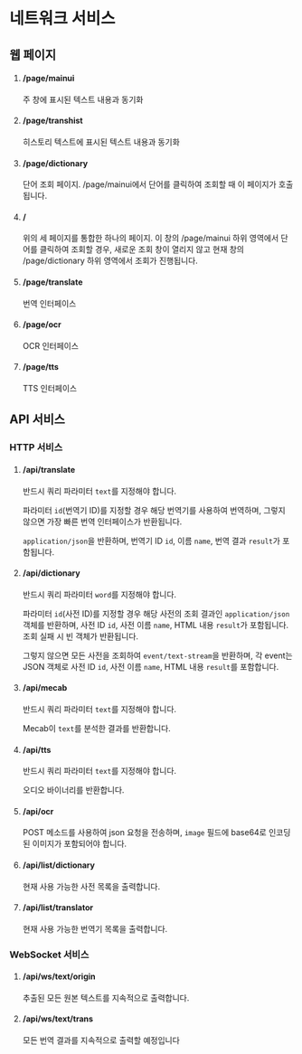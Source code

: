 # 네트워크 서비스

## 웹 페이지

1. #### /page/mainui

    주 창에 표시된 텍스트 내용과 동기화

1. #### /page/transhist

    히스토리 텍스트에 표시된 텍스트 내용과 동기화

1. #### /page/dictionary

    단어 조회 페이지. /page/mainui에서 단어를 클릭하여 조회할 때 이 페이지가 호출됩니다.

1. #### /

    위의 세 페이지를 통합한 하나의 페이지. 이 창의 /page/mainui 하위 영역에서 단어를 클릭하여 조회할 경우, 새로운 조회 창이 열리지 않고 현재 창의 /page/dictionary 하위 영역에서 조회가 진행됩니다.

1. #### /page/translate

    번역 인터페이스

1. #### /page/ocr

    OCR 인터페이스

1. #### /page/tts

    TTS 인터페이스

## API 서비스

### HTTP 서비스

1. #### /api/translate

    반드시 쿼리 파라미터 `text`를 지정해야 합니다.

    파라미터 `id`(번역기 ID)를 지정할 경우 해당 번역기를 사용하여 번역하며, 그렇지 않으면 가장 빠른 번역 인터페이스가 반환됩니다.

    `application/json`을 반환하며, 번역기 ID `id`, 이름 `name`, 번역 결과 `result`가 포함됩니다.

1. #### /api/dictionary

    반드시 쿼리 파라미터 `word`를 지정해야 합니다.

    파라미터 `id`(사전 ID)를 지정할 경우 해당 사전의 조회 결과인 `application/json` 객체를 반환하며, 사전 ID `id`, 사전 이름 `name`, HTML 내용 `result`가 포함됩니다. 조회 실패 시 빈 객체가 반환됩니다.

    그렇지 않으면 모든 사전을 조회하여 `event/text-stream`을 반환하며, 각 event는 JSON 객체로 사전 ID `id`, 사전 이름 `name`, HTML 내용 `result`를 포함합니다.

1. #### /api/mecab

    반드시 쿼리 파라미터 `text`를 지정해야 합니다.

    Mecab이 `text`를 분석한 결과를 반환합니다.

1. #### /api/tts

    반드시 쿼리 파라미터 `text`를 지정해야 합니다.

    오디오 바이너리를 반환합니다.

1. #### /api/ocr

    POST 메소드를 사용하여 json 요청을 전송하며, `image` 필드에 base64로 인코딩된 이미지가 포함되어야 합니다.

1. #### /api/list/dictionary

    현재 사용 가능한 사전 목록을 출력합니다.

1. #### /api/list/translator

    현재 사용 가능한 번역기 목록을 출력합니다.


### WebSocket 서비스

1.  #### /api/ws/text/origin

    추출된 모든 원본 텍스트를 지속적으로 출력합니다.

1.  #### /api/ws/text/trans

    모든 번역 결과를 지속적으로 출력할 예정입니다
